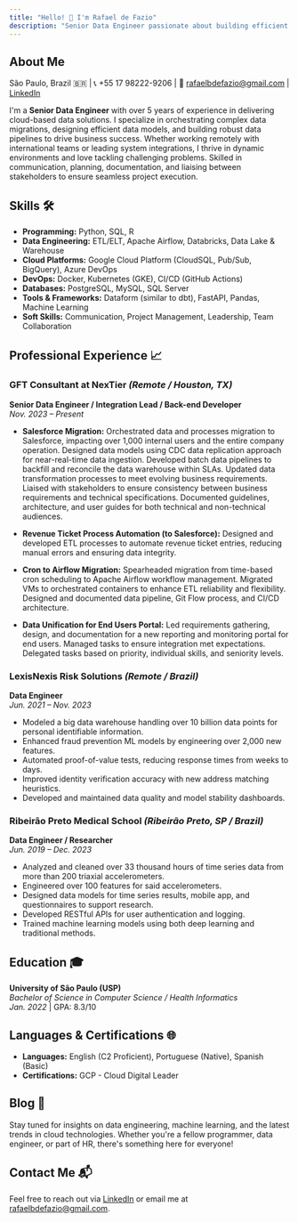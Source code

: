 ```yaml
---
title: "Hello! 👋 I'm Rafael de Fazio"
description: "Senior Data Engineer passionate about building efficient data solutions and driving business success."
---
```


## **About Me**

São Paulo, Brazil 🇧🇷 | 📞 +55 17 98222-9206 | 📧 [rafaelbdefazio@gmail.com](mailto:rafaelbdefazio@gmail.com) | [LinkedIn](https://linkedin.com/in/rafaelbdefazio)

I'm a **Senior Data Engineer** with over 5 years of experience in delivering cloud-based data solutions. I specialize in orchestrating complex data migrations, designing efficient data models, and building robust data pipelines to drive business success. Whether working remotely with international teams or leading system integrations, I thrive in dynamic environments and love tackling challenging problems. Skilled in communication, planning, documentation, and liaising between stakeholders to ensure seamless project execution.

## **Skills 🛠️**

- **Programming:** Python, SQL, R
- **Data Engineering:** ETL/ELT, Apache Airflow, Databricks, Data Lake & Warehouse
- **Cloud Platforms:** Google Cloud Platform (CloudSQL, Pub/Sub, BigQuery), Azure DevOps
- **DevOps:** Docker, Kubernetes (GKE), CI/CD (GitHub Actions)
- **Databases:** PostgreSQL, MySQL, SQL Server
- **Tools & Frameworks:** Dataform (similar to dbt), FastAPI, Pandas, Machine Learning
- **Soft Skills:** Communication, Project Management, Leadership, Team Collaboration

## **Professional Experience 📈**

### **GFT Consultant at NexTier** *(Remote / Houston, TX)*

**Senior Data Engineer / Integration Lead / Back-end Developer**  
*Nov. 2023 – Present*

- **Salesforce Migration:** Orchestrated data and processes migration to Salesforce, impacting over 1,000 internal users and the entire company operation. Designed data models using CDC data replication approach for near-real-time data ingestion. Developed batch data pipelines to backfill and reconcile the data warehouse within SLAs. Updated data transformation processes to meet evolving business requirements. Liaised with stakeholders to ensure consistency between business requirements and technical specifications. Documented guidelines, architecture, and user guides for both technical and non-technical audiences.

- **Revenue Ticket Process Automation (to Salesforce):** Designed and developed ETL processes to automate revenue ticket entries, reducing manual errors and ensuring data integrity.

- **Cron to Airflow Migration:** Spearheaded migration from time-based cron scheduling to Apache Airflow workflow management. Migrated VMs to orchestrated containers to enhance ETL reliability and flexibility. Designed and documented data pipeline, Git Flow process, and CI/CD architecture.

- **Data Unification for End Users Portal:** Led requirements gathering, design, and documentation for a new reporting and monitoring portal for end users. Managed tasks to ensure integration met expectations. Delegated tasks based on priority, individual skills, and seniority levels.

### **LexisNexis Risk Solutions** *(Remote / Brazil)*

**Data Engineer**  
*Jun. 2021 – Nov. 2023*

- Modeled a big data warehouse handling over 10 billion data points for personal identifiable information.
- Enhanced fraud prevention ML models by engineering over 2,000 new features.
- Automated proof-of-value tests, reducing response times from weeks to days.
- Improved identity verification accuracy with new address matching heuristics.
- Developed and maintained data quality and model stability dashboards.

### **Ribeirão Preto Medical School** *(Ribeirão Preto, SP / Brazil)*

**Data Engineer / Researcher**  
*Jun. 2019 – Dec. 2023*

- Analyzed and cleaned over 33 thousand hours of time series data from more than 200 triaxial accelerometers.
- Engineered over 100 features for said accelerometers.
- Designed data models for time series results, mobile app, and questionnaires to support research.
- Developed RESTful APIs for user authentication and logging.
- Trained machine learning models using both deep learning and traditional methods.

## **Education 🎓**

**University of São Paulo (USP)**  
*Bachelor of Science in Computer Science / Health Informatics*  
*Jan. 2022* | GPA: 8.3/10

## **Languages & Certifications 🌐**

- **Languages:** English (C2 Proficient), Portuguese (Native), Spanish (Basic)
- **Certifications:** GCP - Cloud Digital Leader

## **Blog 📝**

Stay tuned for insights on data engineering, machine learning, and the latest trends in cloud technologies. Whether you're a fellow programmer, data engineer, or part of HR, there's something here for everyone!

## **Contact Me 📬**

Feel free to reach out via [LinkedIn](https://linkedin.com/in/rafaelbdefazio) or email me at [rafaelbdefazio@gmail.com](mailto:rafaelbdefazio@gmail.com).
